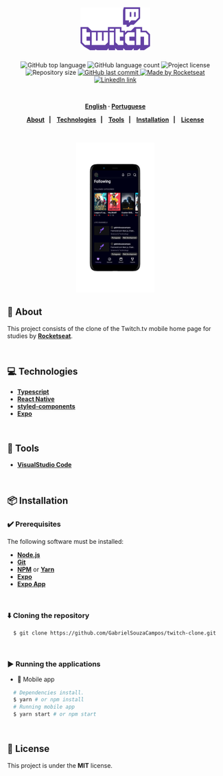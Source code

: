<h1 align="center">
  <img alt="Twitch-clone" src=".github/logo.png" height="100px">
</h1>
<p align="center">
  <img alt="GitHub top language" src="https://img.shields.io/github/languages/top/GabrielSouzaCampos/twitch-clone?color=15c3d6">
  <img alt="GitHub language count" src="https://img.shields.io/github/languages/count/GabrielSouzaCampos/twitch-clone?color=15c3d6">
  <img alt="Project license" src="https://img.shields.io/github/license/GabrielSouzaCampos/twitch-clone?color=15c3d6">
  <img alt="Repository size" src="https://img.shields.io/github/repo-size/GabrielSouzaCampos/twitch-clone?color=15c3d6">
  <a href="https://github.com/GabrielSouzaCampos/twitch-clone/commits/master">
    <img alt="GitHub last commit" src="https://img.shields.io/github/last-commit/GabrielSouzaCampos/twitch-clone?color=15c3d6">
  <img alt="Made by Rocketseat" src="https://img.shields.io/badge/made%20by-Rocketseat-15c3d6?style=flat">
  </a>
  <!-- <img src="https://img.shields.io/badge/happy-NLW 2.0-8257E5?logo=data:image/png;base64,iVBORw0KGgoAAAANSUhEUgAAABAAAAAQCAMAAAAoLQ9TAAAALVBMVEVHcExxWsF0XMJzXMJxWcFsUsD///9jRrzY0u6Xh9Gsn9n39fyMecy0qd2bjNJWBT0WAAAABHRSTlMA2Do606wF2QAAAGlJREFUGJVdj1cWwCAIBLEsRU3uf9xobDH8+GZwUYi8i6ucJwrxKE+7D0G9Q4vlYqtmCSjndr4CgCgzlyFgfKfKCVO0LrPKjmiqMxGXkJwNnXskqWG+1oSM+BSwD8f29YLNjvx/OQrn+g99oQSoNmt3PgAAAABJRU5ErkJggg=="> -->
 <br>
  <a href="https://www.linkedin.com/in/gabrielsouzacampos/">
       <img alt="LinkedIn link" src="https://img.shields.io/badge/-Gabriel Souza Campos-0077B5?style=flat&amp;logo=Linkedin&amp;logoColor=white" height="25px">
  </a> 
  <!-- <a href="https://insomnia.rest/run/?label=happy&amp;uri=https%3A%2F%2Fraw.githubusercontent.com%2GabrielSouzaCampos%2Fhappy%2Fmaster%2F.github%2FInsomnia.json" target="_blank"><img src="https://insomnia.rest/images/run.svg" alt="Run in Insomnia"></a> -->
</p>
<strong>
<br>
<p align="center">
    <a href="README.md">English</a>
    ·
    <a href="README-pt.md">Portuguese</a>
</p>

<p align="center">
  <a href="#bookmark-about">About</a>&nbsp;&nbsp;&nbsp;|&nbsp;&nbsp;&nbsp;
  <a href="#computer-technologies">Technologies</a>&nbsp;&nbsp;&nbsp;|&nbsp;&nbsp;&nbsp;
  <a href="#wrench-tools">Tools</a>&nbsp;&nbsp;&nbsp;|&nbsp;&nbsp;&nbsp;
  <a href="#package-installation">Installation</a>&nbsp;&nbsp;&nbsp;|&nbsp;&nbsp;&nbsp;
  <a href="#memo-license">License</a>
</p>
</strong>
<br>

<p align="center">
    <img alt="Screens" src=".github/twitch-screen.png" height="350px" />
</p>

## :bookmark: About

This project consists of the clone of the Twitch.tv mobile home page for studies by **[Rocketseat](https://rocketseat.com.br/)**.

<br>

## :computer: Technologies

-  **[Typescript](https://www.typescriptlang.org/)**
-  **[React Native](http://facebook.github.io/react-native/)**
-  **[styled-components](https://styled-components.com)**
-  **[Expo](https://expo.io/)**

<br>

## :wrench: Tools

- **[VisualStudio Code](https://code.visualstudio.com/)**

<br>

## :package: Installation

### :heavy_check_mark: **Prerequisites**

The following software must be installed:
  
  - **[Node.js](https://nodejs.org/en/)**
  - **[Git](https://git-scm.com/)**
  - **[NPM](https://www.npmjs.com/)** or **[Yarn](https://yarnpkg.com/)**
  - **[Expo](https://expo.io/)** 
  - **[Expo App](https://play.google.com/store/apps/details?id=host.exp.exponent)**

<br>
  
### :arrow_down: **Cloning the repository**

```sh
  $ git clone https://github.com/GabrielSouzaCampos/twitch-clone.git
```

<br>

### :arrow_forward:	**Running the applications**

- :iphone: Mobile app

```sh
  # Dependencies install.
  $ yarn # or npm install
  # Running mobile app
  $ yarn start # or npm start
```

<br>

## :memo: License

This project is under the **MIT** license.


